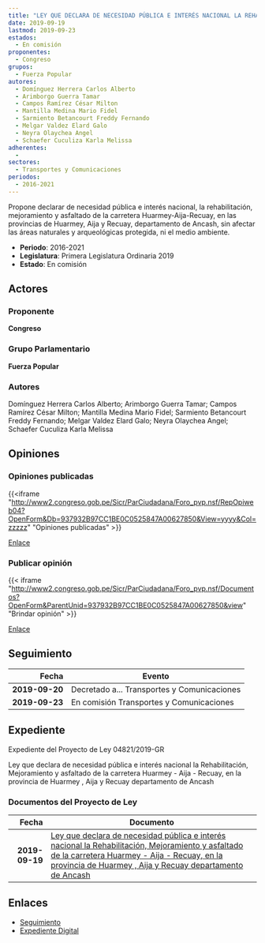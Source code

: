 ```yaml
---
title: "LEY QUE DECLARA DE NECESIDAD PÚBLICA E INTERÉS NACIONAL LA REHABILITACIÓN, MEJORAMIENTO Y ASFALTADO DE LA CARRETERA HUARMEY-AIJA-RECUAY, EN LAS PROVINCIAS DE HUARMEY, AIJA Y RECUAY, DEPARTAMENTO DE ANCASH"
date: 2019-09-19
lastmod: 2019-09-23
estados: 
  - En comisión
proponentes: 
  - Congreso
grupos: 
  - Fuerza Popular
autores: 
  - Domínguez Herrera Carlos Alberto
  - Arimborgo Guerra Tamar
  - Campos Ramírez César Milton
  - Mantilla Medina Mario Fidel
  - Sarmiento Betancourt Freddy Fernando
  - Melgar Valdez Elard Galo
  - Neyra Olaychea Angel
  - Schaefer Cuculiza Karla Melissa
adherentes: 
  - 
sectores: 
  - Transportes y Comunicaciones
periodos: 
  - 2016-2021
---
```


Propone declarar de necesidad pública e interés nacional, la rehabilitación, mejoramiento y asfaltado de la carretera Huarmey-Aija-Recuay, en las provincias de Huarmey, Aija y Recuay, departamento de Ancash, sin afectar las áreas naturales y arqueológicas protegida, ni el medio ambiente.

- **Periodo**: 2016-2021
- **Legislatura**: Primera Legislatura Ordinaria 2019
- **Estado**: En comisión

## Actores

### Proponente

**Congreso**

### Grupo Parlamentario

**Fuerza Popular**

### Autores

Domínguez Herrera Carlos Alberto; Arimborgo Guerra Tamar; Campos Ramírez César Milton; Mantilla Medina Mario Fidel; Sarmiento Betancourt Freddy Fernando; Melgar Valdez Elard Galo; Neyra Olaychea Angel; Schaefer Cuculiza Karla Melissa


## Opiniones

### Opiniones publicadas

{{<iframe "http://www2.congreso.gob.pe/Sicr/ParCiudadana/Foro_pvp.nsf/RepOpiweb04?OpenForm&Db=937932B97CC1BE0C0525847A00627850&View=yyyy&Col=zzzzz" "Opiniones publicadas" >}}

[Enlace](http://www2.congreso.gob.pe/Sicr/ParCiudadana/Foro_pvp.nsf/RepOpiweb04?OpenForm&Db=937932B97CC1BE0C0525847A00627850&View=yyyy&Col=zzzzz)
### Publicar opinión

{{< iframe "http://www2.congreso.gob.pe/Sicr/ParCiudadana/Foro_pvp.nsf/Documentos?OpenForm&ParentUnid=937932B97CC1BE0C0525847A00627850&view" "Brindar opinión" >}}

[Enlace](http://www2.congreso.gob.pe/Sicr/ParCiudadana/Foro_pvp.nsf/Documentos?OpenForm&ParentUnid=937932B97CC1BE0C0525847A00627850&view)

## Seguimiento

| Fecha | Evento |
|------:|--------|
| **2019-09-20** | Decretado a... Transportes y Comunicaciones|
| **2019-09-23** | En comisión Transportes y Comunicaciones|


## Expediente

Expediente del Proyecto de Ley 04821/2019-GR

Ley que declara de necesidad pública e interés nacional la Rehabilitación, Mejoramiento y asfaltado de la carretera Huarmey - Aija - Recuay, en la provincia de Huarmey , Aija y Recuay departamento de Ancash


### Documentos del Proyecto de Ley

| Fecha | Documento |
|------:|--------|
| **2019-09-19** | [Ley que declara de necesidad pública e interés nacional la Rehabilitación, Mejoramiento y asfaltado de la carretera Huarmey - Aija - Recuay, en la provincia de Huarmey , Aija y Recuay departamento de Ancash](http://www.leyes.congreso.gob.pe/Documentos/2016_2021/Proyectos_de_Ley_y_de_Resoluciones_Legislativas/PL0481920190918.pdf) |

## Enlaces 

- [Seguimiento](http://www2.congreso.gob.pehttp://www2.congreso.gob.pe/Sicr/TraDocEstProc/CLProLey2016.nsf/f7fff46988ca05b1052578e100829cc7/9eeedd0915101dd20525847a006186c0?OpenDocument)
- [Expediente Digital](http://www2.congreso.gob.pehttp://www2.congreso.gob.pe/Sicr/TraDocEstProc/CLProLey2016.nsf/f7fff46988ca05b1052578e100829cc7/9eeedd0915101dd20525847a006186c0?OpenDocument&Click=05257FB7005EB655.eb71d0cf91d8294e05256cdf006b5706/$Body/0.1C6C)
